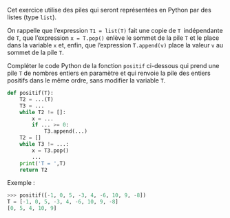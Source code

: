 Cet exercice utilise des piles qui seront représentées en Python par des listes (type `list`).

On rappelle que l’expression `T1 = list(T)` fait une copie de `T `indépendante de `T`, que
l’expression `x = T.pop()` enlève le sommet de la pile `T` et le place dans la variable `x` et,
enfin, que l’expression `T.append(v)` place la valeur `v` au sommet de la pile `T`.

Compléter le code Python de la fonction `positif` ci-dessous qui prend une pile `T` de
nombres entiers en paramètre et qui renvoie la pile des entiers positifs dans le même
ordre, sans modifier la variable `T`.

```python linenums='1'
def positif(T):
    T2 = ...(T)
    T3 = ...
    while T2 != []:
        x = ...
        if ... >= 0:
            T3.append(...)
    T2 = []
    while T3 != ...:
        x = T3.pop()
        ...
    print('T = ',T)
    return T2
```

Exemple :

```python
>>> positif([-1, 0, 5, -3, 4, -6, 10, 9, -8])
T = [-1, 0, 5, -3, 4, -6, 10, 9, -8]
[0, 5, 4, 10, 9]
```
